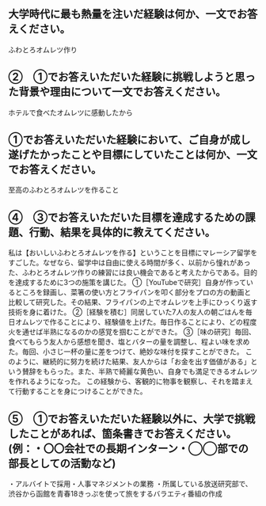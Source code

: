 ## 大学時代に最も熱量を注いだ経験は何か、一文でお答えください。
ふわとろオムレツ作り
## ②　①でお答えいただいた経験に挑戦しようと思った背景や理由について一文でお答えください。
ホテルで食べたオムレツに感動したから
## ①でお答えいただいた経験において、ご自身が成し遂げたかったことや目標にしていたことは何か、一文でお答えください。
至高のふわとろオムレツを作ること
## ④　③でお答えいただいた目標を達成するための課題、行動、結果を具体的に教えてください。
私は【おいしいふわとろオムレツを作る】ということを目標にマレーシア留学をすごした。なぜなら、留学中は自由に使える時間が多く、以前から憧れがあった、ふわとろオムレツ作りの練習には良い機会であると考えたからである。目的を達成するために3つの施策を講じた。
①［YouTubeで研究］自身が作っているところを録画し、菜箸の使い方とフライパンを叩く部分をプロの方の動画と比較して研究した。その結果、フライパンの上でオムレツを上手にひっくり返す技術を身に着けた。
②［経験を積む］同居していた7人の友人の朝ごはんを毎日オムレツで作ることにより、経験値を上げた。毎日作ることにより、どの程度火を通せば半熟になるのかの感覚を掴むことができた。
③［味の研究］毎回、食べてもらう友人から感想を聞き、塩とバターの量を調整し、程よい味を求めた。毎回、小さじ一杯の量に差をつけて、絶妙な味付を探すことができた。
このように、継続的に努力を続けた結果、友人からは「お金を出す価値がある」という賛辞をもらった。また、半熟で綺麗な黄色い、自身でも満足できるオムレツを作れるようになった。
この経験から、客観的に物事を観察し、それを踏まえて行動することを身につけることができた。
## ⑤　①でお答えいただいた経験以外に、大学で挑戦したことがあれば、箇条書きでお答えください。(例：・〇〇会社での長期インターン・◯◯部での部長としての活動など)
・アルバイトで採用・人事マネジメントの業務
・所属している放送研究部で、渋谷から函館を青春18きっぷを使って旅をするバラエティ番組の作成
